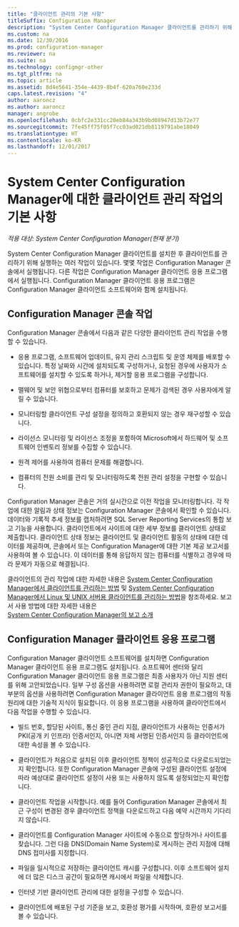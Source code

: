 ```yaml
---
title: "클라이언트 관리의 기본 사항"
titleSuffix: Configuration Manager
description: "System Center Configuration Manager 클라이언트를 관리하기 위해 실행하는 작업을 알아봅니다."
ms.custom: na
ms.date: 12/30/2016
ms.prod: configuration-manager
ms.reviewer: na
ms.suite: na
ms.technology: configmgr-other
ms.tgt_pltfrm: na
ms.topic: article
ms.assetid: 8d4e5641-354e-4439-8b4f-620a760e233d
caps.latest.revision: "4"
author: aaroncz
ms.author: aaroncz
manager: angrobe
ms.openlocfilehash: 0cbfc2e331cc20eb84a343b9bd08947d13b72e77
ms.sourcegitcommit: 7fe45ff75f05f7cc03ad021db8119791abe18049
ms.translationtype: HT
ms.contentlocale: ko-KR
ms.lasthandoff: 12/01/2017
---
```

# <a name="fundamentals-of-client-management-tasks-for-system-center-configuration-manager"></a>System Center Configuration Manager에 대한 클라이언트 관리 작업의 기본 사항

*적용 대상: System Center Configuration Manager(현재 분기)*

System Center Configuration Manager 클라이언트를 설치한 후 클라이언트를 관리하기 위해 실행하는 여러 작업이 있습니다.  몇몇 작업은 Configuration Manager 콘솔에서 실행됩니다. 다른 작업은 Configuration Manager 클라이언트 응용 프로그램에서 실행됩니다. Configuration Manager 클라이언트 응용 프로그램은 Configuration Manager 클라이언트 소프트웨어와 함께 설치됩니다.

## <a name="configuration-manager-console-tasks"></a>Configuration Manager 콘솔 작업
 Configuration Manager 콘솔에서 다음과 같은 다양한 클라이언트 관리 작업을 수행할 수 있습니다.  

-   응용 프로그램, 소프트웨어 업데이트, 유지 관리 스크립트 및 운영 체제를 배포할 수 있습니다. 특정 날짜와 시간에 설치되도록 구성하거나, 요청된 경우에 사용자가 소프트웨어를 설치할 수 있도록 하거나, 제거할 응용 프로그램을 구성합니다.  

-   맬웨어 및 보안 위협으로부터 컴퓨터를 보호하고 문제가 검색된 경우 사용자에게 알릴 수 있습니다.  

-   모니터링할 클라이언트 구성 설정을 정의하고 호환되지 않는 경우 재구성할 수 있습니다.  

-   라이선스 모니터링 및 라이선스 조정을 포함하여 Microsoft에서 하드웨어 및 소프트웨어 인벤토리 정보를 수집할 수 있습니다.  

-   원격 제어를 사용하여 컴퓨터 문제를 해결합니다.  

-   컴퓨터의 전원 소비를 관리 및 모니터링하도록 전원 관리 설정을 구현할 수 있습니다.  

Configuration Manager 콘솔은 거의 실시간으로 이전 작업을 모니터링합니다. 각 작업에 대한 알림과 상태 정보는 Configuration Manager 콘솔에서 확인할 수 있습니다. 데이터와 기록적 추세 정보를 캡처하려면 SQL Server Reporting Services의 통합 보고 기능을 사용합니다. 클라이언트에서 사이트에 대한 세부 정보를 클라이언트 상태로 제출합니다.  클라이언트 상태 정보는 클라이언트 및 클라이언트 활동의 상태에 대한 데이터를 제공하며, 콘솔에서 또는 Configuration Manager에 대한 기본 제공 보고서를 사용하여 볼 수 있습니다. 이 데이터를 통해 응답하지 않는 컴퓨터를 식별하고 경우에 따라 문제가 자동으로 해결됩니다.  

 클라이언트의 관리 작업에 대한 자세한 내용은 [System Center Configuration Manager에서 클라이언트를 관리하는 방법](../../core/clients/manage/manage-clients.md) 및 [System Center Configuration Manager에서 Linux 및 UNIX 서버용 클라이언트를 관리하는 방법](../../core/clients/manage/manage-clients-for-linux-and-unix-servers.md)을 참조하세요. 보고서 사용 방법에 대한 자세한 내용은   
            [System Center Configuration Manager의 보고 소개](../../core/servers/manage/introduction-to-reporting.md)  

## <a name="configuration-manager-client-application"></a>Configuration Manager 클라이언트 응용 프로그램  
 Configuration Manager 클라이언트 소프트웨어를 설치하면 Configuration Manager 클라이언트 응용 프로그램도 설치됩니다. 소프트웨어 센터와 달리 Configuration Manager 클라이언트 응용 프로그램은 최종 사용자가 아닌 지원 센터를 위해 고안되었습니다. 일부 구성 옵션을 사용하려면 로컬 관리자 권한이 필요하고, 대부분의 옵션을 사용하려면 Configuration Manager 클라이언트 응용 프로그램의 작동 원리에 대한 기술적 지식이 필요합니다. 이 응용 프로그램을 사용하여 클라이언트에서 다음 작업을 수행할 수 있습니다.  

-   빌드 번호, 할당된 사이트, 통신 중인 관리 지점, 클라이언트가 사용하는 인증서가 PKI(공개 키 인프라) 인증서인지, 아니면 자체 서명된 인증서인지 등 클라이언트에 대한 속성을 볼 수 있습니다.  

-   클라이언트가 처음으로 설치된 이후 클라이언트 정책이 성공적으로 다운로드되었는지 확인합니다. 또한 Configuration Manager 콘솔에 구성된 클라이언트 설정에 따라 예상대로 클라이언트 설정이 사용 또는 사용하지 않도록 설정되었는지 확인합니다.  

-   클라이언트 작업을 시작합니다. 예를 들어 Configuration Manager 콘솔에서 최근 구성이 변경된 경우 클라이언트 정책을 다운로드하고 다음 예약 시간까지 기다리지 않습니다.  

-   클라이언트를 Configuration Manager 사이트에 수동으로 할당하거나 사이트를 찾습니다. 그런 다음 DNS(Domain Name System)로 게시하는 관리 지점에 대해 DNS 접미사를 지정합니다.  

-   파일을 일시적으로 저장하는 클라이언트 캐시를 구성합니다. 이후 소프트웨어 설치에 더 많은 디스크 공간이 필요하면 캐시에서 파일을 삭제합니다.  

-   인터넷 기반 클라이언트 관리에 대한 설정을 구성할 수 있습니다.  

-   클라이언트에 배포된 구성 기준을 보고, 호환성 평가를 시작하며, 호환성 보고서를 볼 수 있습니다.  
